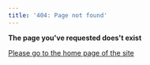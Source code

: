 ```yaml
---
title: '404: Page not found'
---
```


**The page you've requested does't exist**

[Please go to the home page of the site](index)
